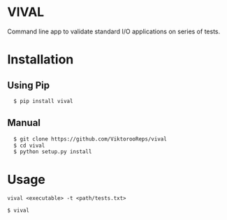 # VIVAL

Command line app to validate standard I/O applications on series of tests.

# Installation

## Using Pip

```bash
  $ pip install vival
```
## Manual

```bash
  $ git clone https://github.com/ViktorooReps/vival
  $ cd vival
  $ python setup.py install
```

# Usage

`vival <executable> -t <path/tests.txt>`
```bash
$ vival
```
